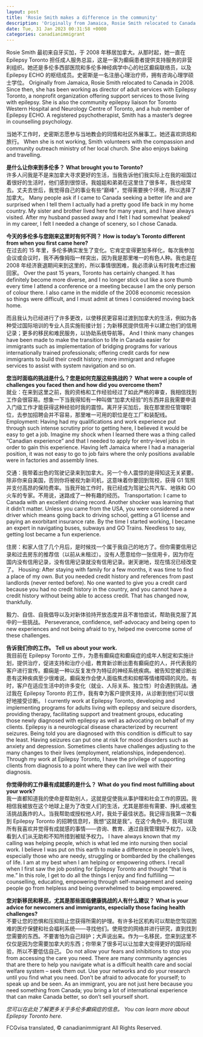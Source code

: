 ```yaml
---
layout: post
title: 'Rosie Smith makes a difference in the community'
description: 'Originally from Jamaica, Rosie Smith relocated to Canada in 2008. Since then, she has been working with Epilepsy Toronto, a nonprofit organization offering support services to those living with epilepsy, as the director of adult services.'
date: Tue, 31 Jan 2023 00:31:58 +0000
categories: canadianimmigrant
---
```


Rosie Smith 最初来自牙买加，于 2008 年移居加拿大。从那时起，她一直在 Epilepsy Toronto 担任成人服务总监，这是一家为癫痫患者提供支持服务的非营利组织。她还是多伦多西部医院和多伦多神经病学中心的社区癫痫联络员，以及 Epilepsy ECHO 的枢纽成员。史密斯是一名注册心理治疗师，拥有咨询心理学硕士学位。	Originally from Jamaica, Rosie Smith relocated to Canada in 2008. Since then, she has been working as director of adult services with Epilepsy Toronto, a nonprofit organization offering support services to those living with epilepsy. She is also the community epilepsy liaison for Toronto Western Hospital and Neurology Centre of Toronto, and a hub member of Epilepsy ECHO. A registered psychotherapist, Smith has a master’s degree in counselling psychology.
	
当她不工作时，史密斯志愿参与当地教会的同情和社区外展事工。她还喜欢烘焙和旅行。	When she is not working, Smith volunteers with the compassion and community outreach ministry of her local church. She also enjoys baking and travelling.
	
**是什么让你来到多伦多？**	**What brought you to Toronto?**  
许多人问我是不是来加拿大寻求更好的生活，当我告诉他们我实际上在我的祖国过着很好的生活时，他们感到很惊讶。我姐姐和弟弟在这里住了很多年，我也经常去。丈夫去世后，我觉得自己的事业有些“巅峰”，觉得需要换个环境，所以选择了加拿大。	Many people ask if I came to Canada seeking a better life and are surprised when I tell them I actually had a pretty good life back in my home country. My sister and brother lived here for many years, and I have always visited. After my husband passed away and I felt I had somewhat ‘peaked’ in my career, I felt I needed a change of scenery, so I chose Canada.
	
**今天的多伦多与您刚来这里时有何不同？**	**How is today’s Toronto different from when you first came here?**  
在过去的 15 年里，多伦多确实发生了变化。它肯定变得更加多样化，每次我参加会议或会议时，我不再像拇指一样突出，因为我是那里唯一的有色人种。我也是在 2008 年经济衰退期间来到这里的，所以事情很困难，我必须承认有时我考虑过搬回家。	Over the past 15 years, Toronto has certainly changed. It has definitely become more diverse, and I no longer stick out like a sore thumb every time I attend a conference or a meeting because I am the only person of colour there. I also came in the middle of the 2008 economic recession so things were difficult, and I must admit at times I considered moving back home.
	
而且我认为已经进行了许多更改，以使移民更容易过渡到加拿大的生活，例如为各种受过国际培训的专业人员实施衔接计划；为新移民提供信用卡以建立他们的信用记录；更多的移民和难民服务，以协助系统导航等。	And I think many changes have been made to make the transition to life in Canada easier for immigrants such as implementation of bridging programs for various internationally trained professionals; offering credit cards for new immigrants to build their credit history; more immigrant and refugee services to assist with system navigation and so on.
	
**您当时面临的挑战是什么？您是如何克服这些挑战的？**	**What were a couple of challenges you faced then and how did you overcome them?**  
就业：在来到这里之前，我的资格和工作经验经过了如此严格的审查，我相信找到工作会很容易。想象一下当我得知有一种叫做“加拿大经验”的东西并且我需要申请入门级工作才能获得这种经验时我的震惊。离开牙买加后，我在那里担任管理职位，去参加招聘会并不容易，那里唯一可用的职位是在工厂和装配线。	Employment: Having had my qualifications and work experience put through such intense scrutiny prior to getting here, I believed it would be easy to get a job. Imagine my shock when I learned there was a thing called “Canadian experience” and that I needed to apply for entry-level jobs in order to gain this experience. Having left Jamaica where I had a managerial position, it was not easy to go to job fairs where the only positions available were in factories and assembly lines.
	
交通：我带着出色的驾驶记录来到加拿大。另一个令人震惊的是得知这无关紧要。除非你来自美国，否则你将被视为新司机，这意味着你要回到驾校，获得 G1 驾照并支付高昂的保险费率。当我开始工作时，我已经成为驾驶公共汽车、地铁和 GO 火车的专家。不用说，迷路成了一种有趣的经历。	Transportation: I came to Canada with an excellent driving record. Another shocker was learning that it didn’t matter. Unless you came from the USA, you were considered a new driver which means going back to driving school, getting a G1 license and paying an exorbitant insurance rate. By the time I started working, I became an expert in navigating buses, subways and GO Trains. Needless to say, getting lost became a fun experience.
	
住房：和家人住了几个月后，是时候找一个属于我自己的地方了。但你需要信用记录和过去房东的推荐信（以前从未租过）。没有人愿意给你一张信用卡，因为你在国内没有信用记录，没有信用记录就没有信用记录。谢天谢地，现在情况已经改变了。	Housing: After staying with family for a few months, it was time to find a place of my own. But you needed credit history and references from past landlords (never rented before). No one wanted to give you a credit card because you had no credit history in the country, and you cannot have a credit history without being able to access credit. That has changed now, thankfully.
	
毅力、自信、自我倡导以及对新体验持开放态度并且不害怕尝试，帮助我克服了其中的一些挑战。	Perseverance, confidence, self-advocacy and being open to new experiences and not being afraid to try, helped me overcome some of these challenges.
	
**告诉我们你的工作。**	**Tell us about your work.**  
我目前在 Epilepsy Toronto 工作，为患有癫痫症和癫痫症的成年人制定和实施计划，提供治疗，促进支持和治疗小组，教育新诊断出患有癫痫症的人，并代表我的客户进行宣传。癫痫是一种以反复发作为特征的神经系统疾病。被告知您被诊断出患有这种疾病至少很难说。癫痫发作会使人面临焦虑和抑郁等情绪障碍的风险。有时，客户在适应生活中的许多变化（就业、人际关系、独立性）时会遇到挑战。通过我在 Epilepsy Toronto 的工作，我有幸为客户提供支持，从诊断到他们可以很好地接受诊断。	I currently work at Epilepsy Toronto, developing and implementing programs for adults living with epilepsy and seizure disorders, providing therapy, facilitating support and treatment groups, educating those newly diagnosed with epilepsy as well as advocating on behalf of my clients. Epilepsy is a neurological disease characterized by recurrent seizures. Being told you are diagnosed with this condition is difficult to say the least. Having seizures can put one at risk for mood disorders such as anxiety and depression. Sometimes clients have challenges adjusting to the many changes to their lives (employment, relationships, independence). Through my work at Epilepsy Toronto, I have the privilege of supporting clients from diagnosis to a point where they can live well with their diagnosis.
	
**你觉得你的工作最有成就感的是什么？**	**What do you find most fulfilling about your work?**  
我一直都知道我的使命是帮助别人，这就是促使我从事护理和社会工作的原因。我相信我被放在这个地球上是为了改变人们的生活，尤其是那些有需要、挣扎或被生活挑战轰炸的人。当我帮助或授权他人时，我处于最佳状态。我记得当我第一次看到 Epilepsy Toronto 的招聘信息时，我想“这就是我”。在这个角色中，我可以做所有我喜欢并觉得有成就感的事情——咨询、教育、通过自我管理赋予权力，以及看到人们从无助和不知所措到被赋予权力。	I have always known that my calling was helping people, which is what led me into nursing then social work. I believe I was put on this earth to make a difference in people’s lives, especially those who are needy, struggling or bombarded by the challenges of life. I am at my best when I am helping or empowering others. I recall when I first saw the job posting for Epilepsy Toronto and thought “that is me.” In this role, I get to do all the things I enjoy and find fulfilling — counselling, educating, empowering through self-management and seeing people go from helpless and being overwhelmed to being empowered.
	
**您对新移民和移民，尤其是那些面临健康挑战的人有什么建议？**	**What is your advice for newcomers and immigrants, especially those facing health challenges?**  
不要让您的恐惧和压抑阻止您获得所需的护理。有许多社区机构可以帮助您驾驭困难的医疗保健和社会福利系统——寻找他们。使用您的网络并进行研究，直到找到您需要的东西。不要害怕为自己辩护；大声说出来。作为一名移民，您来到这里不仅仅是因为您需要加拿大的东西；你带来了很多可以让加拿大变得更好的国际经验，所以不要低估自己。	Do not allow your fears and inhibitions to stop you from accessing the care you need. There are many community agencies that are there to help you navigate what is a difficult health care and social welfare system – seek them out. Use your networks and do your research until you find what you need. Don’t be afraid to advocate for yourself; to speak up and be seen. As an immigrant, you are not just here because you need something from Canada; you bring a lot of international experience that can make Canada better, so don’t sell yourself short.
	
_您可以在此处了解更多关于多伦多癫痫症的信息。_	_You can learn more about Epilepsy Toronto here._

FCGvisa translated, © canadianimmigrant All Rights Reserved.
